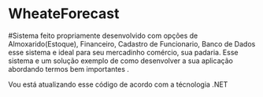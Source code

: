 # WheateForecast
#Sistema feito propriamente desenvolvido com opções de Almoxarido(Estoque), Financeiro, Cadastro de Funcionario, Banco de Dados 
esse sistema e ideal para seu mercadinho comércio, sua padaria. Esse sistema e um solução exemplo de como desenvolver a sua aplicação
abordando termos bem importantes .


Vou está atualizando esse código de acordo com a técnologia .NET 


